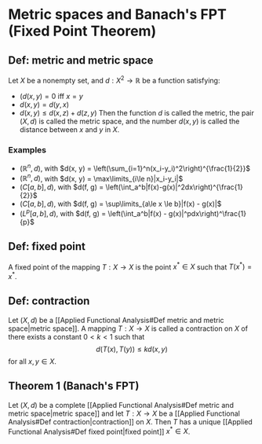 # Metric spaces and Banach's FPT (Fixed Point Theorem)

## Def: metric and metric space
Let $X$ be a nonempty set, and $d: X^2 \rightarrow \mathbb{R}$ be a function satisfying:
- $(d(x, y) = 0$ iff $x=y$
- $d(x, y) = d(y, x)$
- $d(x, y) \le d(x, z) + d(z, y)$
Then the function $d$ is called the metric, the pair $(X, d)$ is called the metric space, and the number $d(x, y)$ is called the distance between $x$ and $y$ in $X$.
### Examples
- $(\mathbb R^n, d)$, with $d(x, y) = \left(\sum_{i=1}^n(x_i-y_i)^2\right)^{\frac{1}{2}}$
- $(\mathbb R^n, d)$, with $d(x, y) = \max\limits_{i\le n}|x_i-y_i|$
- $(C[a,b], d)$, with $d(f, g) = \left(\int_a^b|f(x)-g(x)|^2dx\right)^{\frac{1}{2}}$
- $(C[a,b], d)$, with $d(f, g) = \sup\limits_{a\le x \le b}|f(x) - g(x)|$
- $(L^p[a, b], d)$, with $d(f, g) = \left(\int_a^b|f(x) - g(x)|^pdx\right)^\frac{1}{p}$
## Def: fixed point
A fixed point of the mapping $T:X \rightarrow X$ is the point $x^*\in X$ such that $T(x^*) = x^*$.
## Def: contraction
Let $(X, d)$ be a [[Applied Functional Analysis#Def metric and metric space|metric space]]. A mapping $T: X\rightarrow X$ is called a contraction on $X$ of there exists a constant $0\lt k\lt1$ such that $$d(T(x), T(y)) \le kd(x, y)$$ for all $x, y \in X$.
## Theorem 1 (Banach's FPT)
Let $(X, d)$  be a complete [[Applied Functional Analysis#Def metric and metric space|metric space]] and let $T:X\rightarrow X$ be a [[Applied Functional Analysis#Def contraction|contraction]] on $X$. Then $T$ has a unique [[Applied Functional Analysis#Def fixed point|fixed point]] $x^*\in X$.

